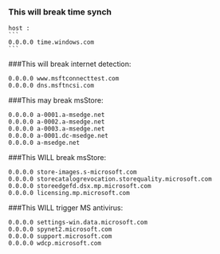 ### This will break time synch
    host :
    ```
    0.0.0.0 time.windows.com
    ```
###This will break internet detection:
```
0.0.0.0 www.msftconnecttest.com
0.0.0.0 dns.msftncsi.com
```
###This may break msStore:
```
0.0.0.0 a-0001.a-msedge.net
0.0.0.0 a-0002.a-msedge.net
0.0.0.0 a-0003.a-msedge.net
0.0.0.0 a-0001.dc-msedge.net
0.0.0.0 a-msedge.net
```

###This WILL break msStore:
```
0.0.0.0 store-images.s-microsoft.com
0.0.0.0 storecatalogrevocation.storequality.microsoft.com
0.0.0.0 storeedgefd.dsx.mp.microsoft.com
0.0.0.0 licensing.mp.microsoft.com
```

###This WILL trigger MS antivirus:
```
0.0.0.0 settings-win.data.microsoft.com
0.0.0.0 spynet2.microsoft.com
0.0.0.0 support.microsoft.com
0.0.0.0 wdcp.microsoft.com
```
